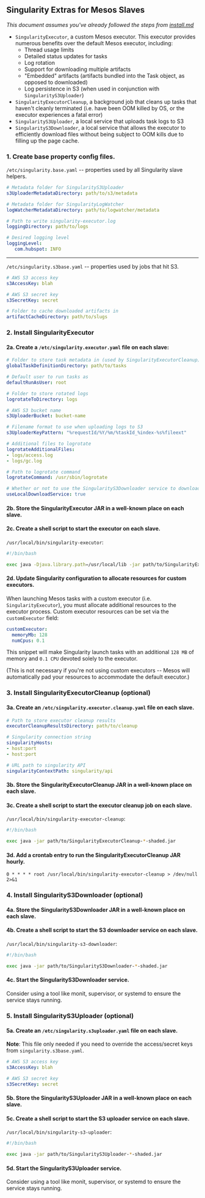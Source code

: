 ## Singularity Extras for Mesos Slaves

*This document assumes you've already followed the steps from [install.md](../getting-started/install.md)*

- `SingularityExecutor`, a custom Mesos executor. This executor provides numerous benefits over the default Mesos executor, including:
  - Thread usage limits
  - Detailed status updates for tasks
  - Log rotation
  - Support for downloading multiple artifacts
  - "Embedded" artifacts (artifacts bundled into the Task object, as opposed to downloaded)
  - Log persistence in S3 (when used in conjunction with `SingularityS3Uploader`)
- `SingularityExecutorCleanup`, a background job that cleans up tasks that haven't cleanly terminated (i.e. have been OOM killed by OS, or the executor experiences a fatal error)
- `SingularityS3Uploader`, a local service that uploads task logs to S3
- `SingularityS3Downloader`, a local service that allows the executor to efficiently download files without being subject to OOM kills due to filling up the page cache.

### 1. Create base property config files.

`/etc/singularity.base.yaml` -- properties used by all Singularity slave helpers.

```yaml
# Metadata folder for SingularityS3Uploader
s3UploaderMetadataDirectory: path/to/s3/metadata

# Metadata folder for SingularityLogWatcher
logWatcherMetadataDirectory: path/to/logwatcher/metadata

# Path to write singularity-executor.log
loggingDirectory: path/to/logs

# Desired logging level
loggingLevel:
   com.hubspot: INFO
```

---

`/etc/singularity.s3base.yaml` -- properties used by jobs that hit S3.

```yaml
# AWS S3 access key
s3AccessKey: blah

# AWS S3 secret key
s3SecretKey: secret

# Folder to cache downloaded artifacts in
artifactCacheDirectory: path/to/slugs
```

### 2. Install SingularityExecutor

#### 2a. Create a `/etc/singularity.executor.yaml` file on each slave:

```yaml
# Folder to store task metadata in (used by SingularityExecutorCleanup)
globalTaskDefinitionDirectory: path/to/tasks

# Default user to run tasks as
defaultRunAsUser: root

# Folder to store rotated logs
logrotateToDirectory: logs

# AWS S3 bucket name
s3UploaderBucket: bucket-name

# Filename format to use when uploading logs to S3
s3UploaderKeyPattern: "%requestId/%Y/%m/%taskId_%index-%s%fileext"

# Additional files to logrotate
logrotateAdditionalFiles:
- logs/access.log
- logs/gc.log

# Path to logrotate command
logrotateCommand: /usr/sbin/logrotate

# Whether or not to use the SingularityS3Downloader service to download artifacts
useLocalDownloadService: true
```

#### 2b. Store the SingularityExecutor JAR in a well-known place on each slave.

#### 2c. Create a shell script to start the executor on each slave.

`/usr/local/bin/singularity-executor`:

```bash
#!/bin/bash

exec java -Djava.library.path=/usr/local/lib -jar path/to/SingularityExecutor-*-shaded.jar
```

#### 2d. Update Singularity configuration to allocate resources for custom executors.

When launching Mesos tasks with a custom executor (i.e. `SingularityExecutor`), you must allocate additional resources to the executor process. Custom executor resources can be set via the `customExecutor` field:

```yaml
customExecutor:
  memoryMb: 128
  numCpus: 0.1
```

This snippet will make Singularity launch tasks with an additional `128 MB` of memory and `0.1 CPU` devoted solely to the executor.

(This is not necessary if you're not using custom executors -- Mesos will automatically pad your resources to accommodate the default executor.)

### 3. Install SingularityExecutorCleanup (optional)

#### 3a. Create an `/etc/singularity.executor.cleanup.yaml` file on each slave.

```yaml
# Path to store executor cleanup results
executorCleanupResultsDirectory: path/to/cleanup

# Singularity connection string
singularityHosts:
- host:port
- host:port

# URL path to singularity API
singularityContextPath: singularity/api
```

#### 3b. Store the SingularityExecutorCleanup JAR in a well-known place on each slave.

#### 3c. Create a shell script to start the executor cleanup job on each slave.

`/usr/local/bin/singularity-executor-cleanup`:

```bash
#!/bin/bash

exec java -jar path/to/SingularityExecutorCleanup-*-shaded.jar
```

#### 3d. Add a crontab entry to run the SingularityExecutorCleanup JAR hourly.

```
0 * * * * root /usr/local/bin/singularity-executor-cleanup > /dev/null 2>&1
```

### 4. Install SingularityS3Downloader (optional)

#### 4a. Store the SingularityS3Downloader JAR in a well-known place on each slave.

#### 4b. Create a shell script to start the S3 downloader service on each slave.

`/usr/local/bin/singularity-s3-downloader`:

```bash
#!/bin/bash

exec java -jar path/to/SingularityS3Downloader-*-shaded.jar
```

#### 4c. Start the SingularityS3Downloader service.

Consider using a tool like monit, supervisor, or systemd to ensure the service stays running.

### 5. Install SingularityS3Uploader (optional)

#### 5a. Create an `/etc/singularity.s3uploader.yaml` file on each slave.

**Note**: This file only needed if you need to override the access/secret keys from `singularity.s3base.yaml`.

```yaml
# AWS S3 access key
s3AccessKey: blah

# AWS S3 secret key
s3SecretKey: secret
```

#### 5b. Store the SingularityS3Uploader JAR in a well-known place on each slave.

#### 5c. Create a shell script to start the S3 uploader service on each slave.

`/usr/local/bin/singularity-s3-uploader`:

```bash
#!/bin/bash

exec java -jar path/to/SingularityS3Uploader-*-shaded.jar
```

#### 5d. Start the SingularityS3Uploader service.

Consider using a tool like monit, supervisor, or systemd to ensure the service stays running.
